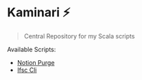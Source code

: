 # Kaminari ⚡️

> Central Repository for my Scala scripts


Available Scripts:

- [Notion Purge](notion-purge/README.md)
- [Ifsc Cli](ifsc-cli/README.md)

